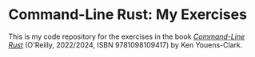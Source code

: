 # Command-Line Rust: My Exercises

This is my code repository for the exercises in the book [_Command-Line Rust_](https://learning.oreilly.com/library/view/command-line-rust/9781098109424/) (O'Reilly, 2022/2024, ISBN 9781098109417) by Ken Youens-Clark.
